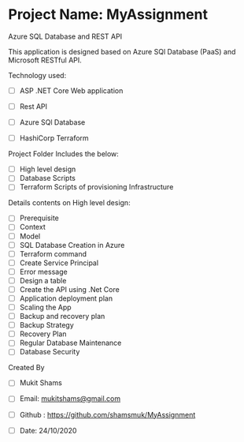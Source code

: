 # Project Name: MyAssignment

Azure SQL Database and REST API

This application is designed based on Azure SQl Database (PaaS) and Microsoft RESTful API. 

Technology used:
- [ ] ASP .NET Core Web application
- [ ] Rest API
- [ ] Azure SQl Database
- [ ] HashiCorp Terraform


Project Folder Includes the below:
- [ ] High level design
- [ ] Database Scripts
- [ ] Terraform Scripts of provisioning Infrastructure

Details contents on High level design:
- [ ] Prerequisite
- [ ] Context
- [ ] Model
- [ ] SQL Database Creation in Azure
- [ ] 	Terraform command
- [ ] 	Create Service Principal
- [ ] 	Error message
- [ ] Design a table
- [ ] Create the API using .Net Core
- [ ] Application deployment plan
- [ ] Scaling the App
- [ ] Backup and recovery plan
- [ ] 	Backup Strategy
- [ ] 	Recovery Plan
- [ ] 	Regular Database Maintenance
- [ ] Database Security

Created By
- [ ] Mukit Shams

- [ ] Email: mukitshams@gmail.com
- [ ] Github : https://github.com/shamsmuk/MyAssignment
- [ ] Date: 24/10/2020